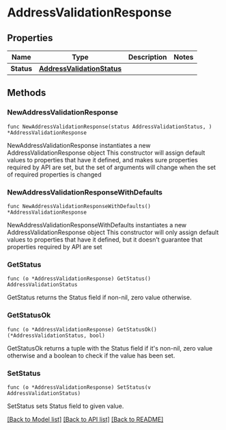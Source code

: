 # AddressValidationResponse

## Properties

Name | Type | Description | Notes
------------ | ------------- | ------------- | -------------
**Status** | [**AddressValidationStatus**](AddressValidationStatus.md) |  | 

## Methods

### NewAddressValidationResponse

`func NewAddressValidationResponse(status AddressValidationStatus, ) *AddressValidationResponse`

NewAddressValidationResponse instantiates a new AddressValidationResponse object
This constructor will assign default values to properties that have it defined,
and makes sure properties required by API are set, but the set of arguments
will change when the set of required properties is changed

### NewAddressValidationResponseWithDefaults

`func NewAddressValidationResponseWithDefaults() *AddressValidationResponse`

NewAddressValidationResponseWithDefaults instantiates a new AddressValidationResponse object
This constructor will only assign default values to properties that have it defined,
but it doesn't guarantee that properties required by API are set

### GetStatus

`func (o *AddressValidationResponse) GetStatus() AddressValidationStatus`

GetStatus returns the Status field if non-nil, zero value otherwise.

### GetStatusOk

`func (o *AddressValidationResponse) GetStatusOk() (*AddressValidationStatus, bool)`

GetStatusOk returns a tuple with the Status field if it's non-nil, zero value otherwise
and a boolean to check if the value has been set.

### SetStatus

`func (o *AddressValidationResponse) SetStatus(v AddressValidationStatus)`

SetStatus sets Status field to given value.



[[Back to Model list]](../README.md#documentation-for-models) [[Back to API list]](../README.md#documentation-for-api-endpoints) [[Back to README]](../README.md)


